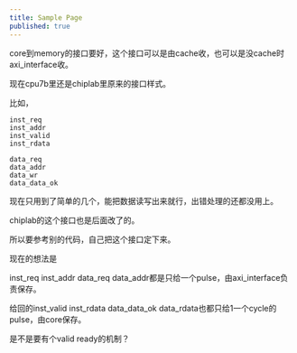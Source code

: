 ```yaml
---
title: Sample Page
published: true
---
```


core到memory的接口要好，这个接口可以是由cache收，也可以是没cache时axi_interface收。

现在cpu7b里还是chiplab里原来的接口样式。

比如，

`````shell
inst_req
inst_addr
inst_valid
inst_rdata

data_req
data_addr
data_wr
data_data_ok
`````
现在只用到了简单的几个，能把数据读写出来就行，出错处理的还都没用上。

chiplab的这个接口也是后面改了的。

所以要参考别的代码，自己把这个接口定下来。

现在的想法是

inst_req inst_addr data_req data_addr都是只给一个pulse，由axi_interface负责保存。

给回的inst_valid inst_rdata data_data_ok data_rdata也都只给1一个cycle的pulse，由core保存。


是不是要有个valid ready的机制？
